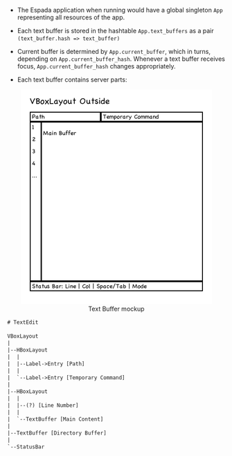 * The Espada application when running would have a global singleton `App` representing all resources of the app.

* Each text buffer is stored in the hashtable `App.text_buffers` as a pair `(text_buffer.hash => text_buffer)`

* Current buffer is determined by `App.current_buffer`, which in turns, depending on `App.current_buffer_hash`.  Whenever a text buffer receives focus, `App.current_buffer_hash` changes appropriately.

* Each text buffer contains server parts:

<div style="align: center; text-align: center">
    <img src="../concepts/text_buffer.png" /><br />
    Text Buffer mockup
</div>


    # TextEdit

    VBoxLayout
    |
    |--HBoxLayout
    |  |
    |  |--Label->Entry [Path]
    |  |
    |  `--Label->Entry [Temporary Command]
    |
    |--HBoxLayout
    |  |
    |  |--(?) [Line Number]
    |  |
    |  `--TextBuffer [Main Content]
    |  
    |--TextBuffer [Directory Buffer]
    |
    `--StatusBar
